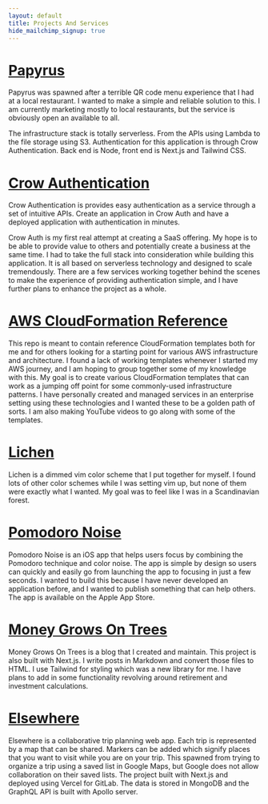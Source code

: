 ```yaml
---
layout: default
title: Projects And Services
hide_mailchimp_signup: true
---
```


# [Papyrus](https://papyrus.thomasstep.com/)

Papyrus was spawned after a terrible QR code menu experience that I had at a local restaurant. I wanted to make a simple and reliable solution to this. I am currently marketing mostly to local restaurants, but the service is obviously open an available to all.

The infrastructure stack is totally serverless. From the APIs using Lambda to the file storage using S3. Authentication for this application is through Crow Authentication. Back end is Node, front end is Next.js and Tailwind CSS.

# [Crow Authentication](https://crowauth.thomasstep.com/)

Crow Authentication is provides easy authentication as a service through a set of intuitive APIs. Create an application in Crow Auth and have a deployed application with authentication in minutes.

Crow Auth is my first real attempt at creating a SaaS offering. My hope is to be able to provide value to others and potentially create a business at the same time. I had to take the full stack into consideration while building this application. It is all based on serverless technology and designed to scale tremendously. There are a few services working together behind the scenes to make the experience of providing authentication simple, and I have further plans to enhance the project as a whole.

# [AWS CloudFormation Reference](https://github.com/thomasstep/aws-cloudformation-reference)

This repo is meant to contain reference CloudFormation templates both for me and for others looking for a starting point for various AWS infrastructure and architecture. I found a lack of working templates whenever I started my AWS journey, and I am hoping to group together some of my knowledge with this. My goal is to create various CloudFormation templates that can work as a jumping off point for some commonly-used infrastructure patterns. I have personally created and managed services in an enterprise setting using these technologies and I wanted these to be a golden path of sorts. I am also making YouTube videos to go along with some of the templates.


# [Lichen](https://github.com/thomasstep/lichen)

Lichen is a dimmed vim color scheme that I put together for myself. I found lots of other color schemes while I was setting vim up, but none of them were exactly what I wanted. My goal was to feel like I was in a Scandinavian forest.


# [Pomodoro Noise](https://github.com/thomasstep/pomodoro-noise)

Pomodoro Noise is an iOS app that helps users focus by combining the Pomodoro technique and color noise. The app is simple by design so users can quickly and easily go from launching the app to focusing in just a few seconds. I wanted to build this because I have never developed an application before, and I wanted to publish something that can help others. The app is available on the Apple App Store.


# [Money Grows On Trees](https://money.thomasstep.com/)

Money Grows On Trees is a blog that I created and maintain. This project is also built with Next.js. I write posts in Markdown and convert those files to HTML. I use Tailwind for styling which was a new library for me. I have plans to add in some functionality revolving around retirement and investment calculations.


# [Elsewhere](https://elsewhere.thomasstep.com/)

Elsewhere is a collaborative trip planning web app. Each trip is represented by a map that can be shared. Markers can be added which signify places that you want to visit while you are on your trip. This spawned from trying to organize a trip using a saved list in Google Maps, but Google does not allow collaboration on their saved lists. The project built with Next.js and deployed using Vercel for GitLab. The data is stored in MongoDB and the GraphQL API is built with Apollo server.
